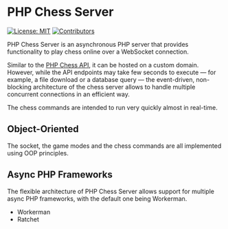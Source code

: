 # PHP Chess Server

[![License: MIT](https://img.shields.io/badge/License-MIT-blue.svg)](https://opensource.org/license/mit/)
[![Contributors](https://img.shields.io/github/contributors/chesslablab/chess-server)](https://github.com/chesslablab/chess-server/graphs/contributors)

PHP Chess Server is an asynchronous PHP server that provides functionality to play chess online over a WebSocket connection.

Similar to the [PHP Chess API](https://chess-api.docs.chesslablab.org/), it can be hosted on a custom domain. However, while the API endpoints may take few seconds to execute — for example, a file download or a database query — the event-driven, non-blocking architecture of the chess server allows to handle multiple concurrent connections in an efficient way.

The chess commands are intended to run very quickly almost in real-time.

## Object-Oriented

The socket, the game modes and the chess commands are all implemented using OOP principles.

## Async PHP Frameworks

The flexible architecture of PHP Chess Server allows support for multiple async PHP frameworks, with the default one being Workerman.

- Workerman
- Ratchet
